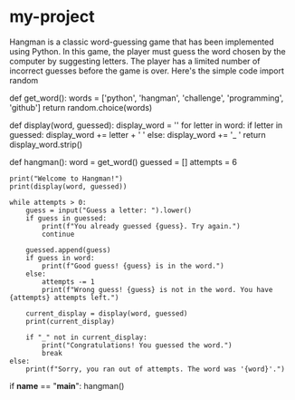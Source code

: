 # my-project
Hangman is a classic word-guessing game that has been implemented using Python. In this game, the player must guess the word chosen by the computer by suggesting letters. The player has a limited number of incorrect guesses before the game is over.
Here's the simple code 
import random

def get_word():
    words = ['python', 'hangman', 'challenge', 'programming', 'github']
    return random.choice(words)

def display(word, guessed):
    display_word = ''
    for letter in word:
        if letter in guessed:
            display_word += letter + ' '
        else:
            display_word += '_ '
    return display_word.strip()

def hangman():
    word = get_word()
    guessed = []
    attempts = 6

    print("Welcome to Hangman!")
    print(display(word, guessed))

    while attempts > 0:
        guess = input("Guess a letter: ").lower()
        if guess in guessed:
            print(f"You already guessed {guess}. Try again.")
            continue

        guessed.append(guess)
        if guess in word:
            print(f"Good guess! {guess} is in the word.")
        else:
            attempts -= 1
            print(f"Wrong guess! {guess} is not in the word. You have {attempts} attempts left.")

        current_display = display(word, guessed)
        print(current_display)

        if "_" not in current_display:
            print("Congratulations! You guessed the word.")
            break
    else:
        print(f"Sorry, you ran out of attempts. The word was '{word}'.")

if __name__ == "__main__":
    hangman()
